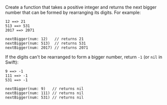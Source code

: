 Create a function that takes a positive integer and returns the next bigger number that can be formed by rearranging its digits. For example:
```
12 ==> 21
513 ==> 531
2017 ==> 2071
```
```
nextBigger(num: 12)   // returns 21
nextBigger(num: 513)  // returns 531
nextBigger(num: 2017) // returns 2071
```
If the digits can't be rearranged to form a bigger number, return `-1` (or `nil` in Swift):
```
9 ==> -1
111 ==> -1
531 ==> -1
```

```
nextBigger(num: 9)   // returns nil
nextBigger(num: 111) // returns nil
nextBigger(num: 531) // returns nil
```